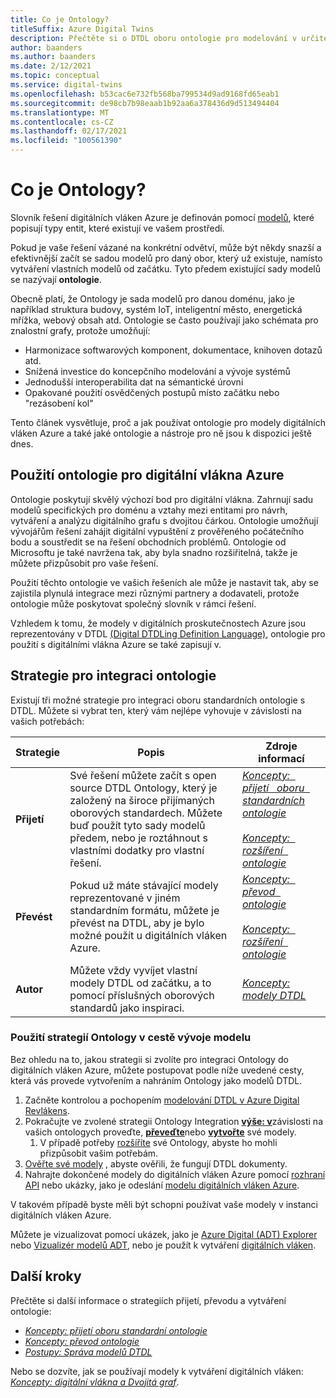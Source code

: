 ```yaml
---
title: Co je Ontology?
titleSuffix: Azure Digital Twins
description: Přečtěte si o DTDL oboru ontologie pro modelování v určité doméně
author: baanders
ms.author: baanders
ms.date: 2/12/2021
ms.topic: conceptual
ms.service: digital-twins
ms.openlocfilehash: b53cac6e732fb568ba799534d9ad9168fd65eab1
ms.sourcegitcommit: de98cb7b98eaab1b92aa6a378436d9d513494404
ms.translationtype: MT
ms.contentlocale: cs-CZ
ms.lasthandoff: 02/17/2021
ms.locfileid: "100561390"
---
```

# <a name="what-is-an-ontology"></a>Co je Ontology? 

Slovník řešení digitálních vláken Azure je definován pomocí [modelů](concepts-models.md), které popisují typy entit, které existují ve vašem prostředí.

Pokud je vaše řešení vázané na konkrétní odvětví, může být někdy snazší a efektivnější začít se sadou modelů pro daný obor, který už existuje, namísto vytváření vlastních modelů od začátku. Tyto předem existující sady modelů se nazývají **ontologie**. 

Obecně platí, že Ontology je sada modelů pro danou doménu, jako je například struktura budovy, systém IoT, inteligentní město, energetická mřížka, webový obsah atd. Ontologie se často používají jako schémata pro znalostní grafy, protože umožňují:
* Harmonizace softwarových komponent, dokumentace, knihoven dotazů atd.
* Snížená investice do koncepčního modelování a vývoje systémů
* Jednodušší interoperabilita dat na sémantické úrovni
* Opakované použití osvědčených postupů místo začátku nebo "rezásobení kol"

Tento článek vysvětluje, proč a jak používat ontologie pro modely digitálních vláken Azure a také jaké ontologie a nástroje pro ně jsou k dispozici ještě dnes.

## <a name="using-ontologies-for-azure-digital-twins"></a>Použití ontologie pro digitální vlákna Azure

Ontologie poskytují skvělý výchozí bod pro digitální vlákna. Zahrnují sadu modelů specifických pro doménu a vztahy mezi entitami pro návrh, vytváření a analýzu digitálního grafu s dvojitou čárkou. Ontologie umožňují vývojářům řešení zahájit digitální vypuštění z prověřeného počátečního bodu a soustředit se na řešení obchodních problémů. Ontologie od Microsoftu je také navržena tak, aby byla snadno rozšiřitelná, takže je můžete přizpůsobit pro vaše řešení. 

Použití těchto ontologie ve vašich řešeních ale může je nastavit tak, aby se zajistila plynulá integrace mezi různými partnery a dodavateli, protože ontologie může poskytovat společný slovník v rámci řešení.

Vzhledem k tomu, že modely v digitálních proskutečnostech Azure jsou reprezentovány v DTDL [(Digital DTDLing Definition Language)](https://github.com/Azure/opendigitaltwins-dtdl/blob/master/DTDL/v2/dtdlv2.md), ontologie pro použití s digitálními vlákna Azure se také zapisují v. 

## <a name="strategies-for-integrating-ontologies"></a>Strategie pro integraci ontologie

Existují tři možné strategie pro integraci oboru standardních ontologie s DTDL. Můžete si vybrat ten, který vám nejlépe vyhovuje v závislosti na vašich potřebách:

| Strategie | Popis | Zdroje informací |
| --- | --- | --- |
| **Přijetí** | Své řešení můžete začít s open source DTDL Ontology, který je založený na široce přijímaných oborových standardech. Můžete buď použít tyto sady modelů předem, nebo je roztáhnout s vlastními dodatky pro vlastní řešení. | [*Koncepty: &nbsp; přijetí &nbsp; oboru &nbsp; standardních ontologie*](concepts-ontologies-adopt.md)<br><br>[*Koncepty: &nbsp; rozšíření &nbsp; ontologie*](concepts-ontologies-extend.md) |
| **Převést** | Pokud už máte stávající modely reprezentované v jiném standardním formátu, můžete je převést na DTDL, aby je bylo možné použít u digitálních vláken Azure. | [*Koncepty: &nbsp; převod &nbsp; ontologie*](concepts-ontologies-convert.md)<br><br>[*Koncepty: &nbsp; rozšíření &nbsp; ontologie*](concepts-ontologies-extend.md) |
| **Autor** | Můžete vždy vyvíjet vlastní modely DTDL od začátku, a to pomocí příslušných oborových standardů jako inspiraci. | [*Koncepty: modely DTDL*](concepts-models.md) |

### <a name="using-ontology-strategies-in-a-model-development-path"></a>Použití strategií Ontology v cestě vývoje modelu

Bez ohledu na to, jakou strategii si zvolíte pro integraci Ontology do digitálních vláken Azure, můžete postupovat podle níže uvedené cesty, která vás provede vytvořením a nahráním Ontology jako modelů DTDL.

1. Začněte kontrolou a pochopením [modelování DTDL v Azure Digital Revlákens](concepts-models.md).
1. Pokračujte ve zvolené strategii Ontology Integration [**výše: v**](concepts-ontologies-adopt.md)závislosti na vašich ontologych proveďte, [**převeďte**](concepts-ontologies-convert.md)nebo [**vytvořte**](concepts-models.md) své modely.
    1. V případě potřeby [rozšíříte](concepts-ontologies-extend.md) své Ontology, abyste ho mohli přizpůsobit vašim potřebám.
1. [Ověřte své modely](how-to-parse-models.md) , abyste ověřili, že fungují DTDL dokumenty.
1. Nahrajte dokončené modely do digitálních vláken Azure pomocí [rozhraní API](how-to-manage-model.md#upload-models) nebo ukázky, jako je odeslání [modelu digitálních vláken Azure](https://github.com/Azure/opendigitaltwins-building-tools/tree/master/ModelUploader).

V takovém případě byste měli být schopni používat vaše modely v instanci digitálních vláken Azure. 

Můžete je vizualizovat pomocí ukázek, jako je [Azure Digital (ADT) Explorer](/samples/azure-samples/digital-twins-explorer/digital-twins-explorer/) nebo [Vizualizér modelů ADT](https://github.com/Azure/opendigitaltwins-building-tools/tree/master/AdtModelVisualizer), nebo je použít k vytváření [digitálních vláken](concepts-twins-graph.md).

## <a name="next-steps"></a>Další kroky

Přečtěte si další informace o strategiích přijetí, převodu a vytváření ontologie:
* [*Koncepty: přijetí oboru standardní ontologie*](concepts-ontologies-adopt.md)
* [*Koncepty: převod ontologie*](concepts-ontologies-convert.md)
* [*Postupy: Správa modelů DTDL*](how-to-manage-model.md)

Nebo se dozvíte, jak se používají modely k vytváření digitálních vláken: [*Koncepty: digitální vlákna a Dvojitá graf*](concepts-twins-graph.md).